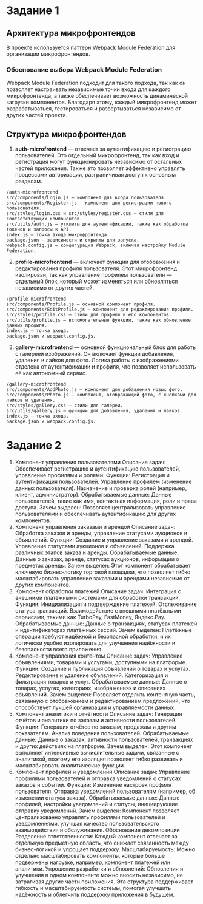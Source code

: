 # Задание 1

## Архитектура микрофронтендов
В проекте используется паттерн Webpack Module Federation для организации микрофронтендов.

### Обоснование выбора Webpack Module Federation
Webpack Module Federation подходит для такого подхода, так как он позволяет настраивать независимые точки входа для каждого микрофронтенда, а также обеспечивает возможность динамической загрузки компонентов. Благодаря этому, каждый микрофронтенд может разрабатываться, тестироваться и развертываться независимо от других частей проекта.

## Структура микрофронтендов
1. **auth-microfrontend** — отвечает за аутентификацию и регистрацию пользователей. Это отдельный микрофронтенд, так как вход и регистрация могут функционировать независимо от остальных частей приложения. Также это позволяет эффективно управлять процессами авторизации, разграничивая доступ к основным разделам.
```
/auth-microfrontend
src/components/Login.js — компонент для входа пользователя.
src/components/Register.js — компонент для регистрации нового пользователя.
src/styles/login.css и src/styles/register.css — стили для соответствующих компонентов.
src/utils/auth.js — утилиты для аутентификации, такие как обработка токенов и запросы к API.
index.js — точка входа микрофронтенда.
package.json — зависимости и скрипты для запуска.
webpack.config.js — конфигурация Webpack, включая настройку Module Federation.
```
2. **profile-microfrontend** — включает функции для отображения и редактирования профиля пользователя. Этот микрофронтенд изолирован, так как управление профилем пользователя — отдельный блок, который может изменяться или обновляться независимо от других частей.
```
/profile-microfrontend
src/components/Profile.js — основной компонент профиля.
src/components/EditProfile.js — компонент для редактирования профиля.
src/styles/profile.css — стили для профиля и его компонентов.
src/utils/profile.js — вспомогательные функции, такие как обновление данных профиля.
index.js — точка входа.
package.json и webpack.config.js.
```
3. **gallery-microfrontend** — основной функциональный блок для работы с галереей изображений. Он включает функции добавления, удаления и лайков для фото. Логика работы с изображениями отделена от аутентификации и профиля, что позволяет использовать её как автономный сервис.
```
/gallery-microfrontend
src/components/AddPhoto.js — компонент для добавления новых фото.
src/components/Photo.js — компонент, отображающий фото, с кнопками для лайков и удаления.
src/styles/gallery.css — стили для галереи.
src/utils/gallery.js — функции для добавления, удаления и лайков.
index.js — точка входа.
package.json и webpack.config.js.
```
# Задание 2

1. Компонент управления пользователями
Описание задач: Обеспечивает регистрацию и аутентификацию пользователей, управление профилями и ролями.
Функции:
Регистрация и аутентификация пользователей.
Управление профилем (изменение данных пользователя).
Назначение и проверка ролей (например, клиент, администратор).
Обрабатываемые данные: Данные пользователей, такие как имя, контактная информация, роли и права доступа.
Зачем выделен: Позволяет централизовать управление пользователями и обеспечивать аутентификацию для других компонентов.
2. Компонент управления заказами и арендой
Описание задач: Обработка заказов и аренды, управление статусами аукционов и объявлений.
Функции:
Создание и управление заказами и арендой.
Управление статусами аукционов и объявлений.
Поддержка различных этапов заказа и аренды.
Обрабатываемые данные: Данные о заказах, аренде, статусах аукционов, информации о предметах аренды.
Зачем выделен: Этот компонент обрабатывает ключевую бизнес-логику торговой площадки, что позволяет гибко масштабировать управление заказами и арендами независимо от других компонентов.
3. Компонент обработки платежей
Описание задач: Интеграция с внешними платёжными системами для обработки транзакций.
Функции:
Инициализация и подтверждение платежей.
Отслеживание статуса транзакций.
Взаимодействие с внешними платёжными сервисами, такими как TurboPay, FastMoney, Яндекс.Pay.
Обрабатываемые данные: Данные о транзакциях, статусах платежей и идентификаторах платёжных сессий.
Зачем выделен: Платёжные операции требуют надёжной и безопасной обработки, и их логически удобно изолировать для улучшения надёжности и безопасности всего приложения.
4. Компонент управления контентом
Описание задач: Управление объявлениями, товарами и услугами, доступными на платформе.
Функции:
Создание и публикация объявлений о товарах и услугах.
Редактирование и удаление объявлений.
Категоризация и фильтрация товаров и услуг.
Обрабатываемые данные: Данные о товарах, услугах, категориях, изображениях и описаниях объявлений.
Зачем выделен: Позволяет отделить контентную часть, связанную с отображением и редактированием предложений, что способствует лучшей организации и управляемости данных.
5. Компонент аналитики и отчётности
Описание задач: Генерация отчётов и аналитики по заказам и активности пользователей.
Функции:
Генерация отчётов по заказам, продажам и другим показателям.
Анализ поведения пользователей.
Обрабатываемые данные: Данные о заказах, активности пользователей, транзакциях и других действиях на платформе.
Зачем выделен: Этот компонент выполняет интенсивные вычислительные задачи, связанные с аналитикой, поэтому его изоляция позволяет гибко развивать и масштабировать аналитические функции.
6. Компонент профилей и уведомлений
Описание задач: Управление профилями пользователей и отправка уведомлений о статусах заказов и событий.
Функции:
Изменение настроек профиля пользователя.
Отправка уведомлений пользователям (например, об изменении статуса заказа).
Обрабатываемые данные: Данные профилей, настройки уведомлений и статусы, инициирующие отправку уведомлений.
Зачем выделен: Компонент позволяет централизованно управлять профилями пользователей и уведомлениями, улучшая качество пользовательского взаимодействия и обслуживания.
Обоснование декомпозиции
Разделение ответственности: Каждый компонент отвечает за отдельную предметную область, что снижает связанность между бизнес-логикой и упрощает поддержку.
Масштабируемость: Можно отдельно масштабировать компоненты, которые больше подвержены нагрузке, например, компонент платежей или аналитики.
Упрощение разработки и обновлений: Обновления и улучшения в одном компоненте можно вносить независимо, не затрагивая другие части приложения.
Эта структура поддерживает гибкость и масштабируемость системы, помогая улучшить надёжность и облегчить поддержку приложения в будущем.
